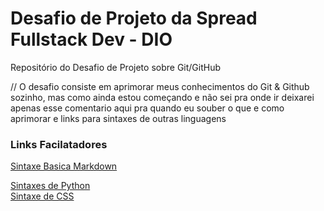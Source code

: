 # Desafio de Projeto da Spread Fullstack Dev - DIO
Repositório do Desafio de Projeto sobre Git/GitHub

// O desafio consiste em aprimorar meus conhecimentos do Git & Github sozinho, mas como ainda estou começando e não sei pra onde ir
deixarei apenas esse comentario aqui pra quando eu souber o que e como aprimorar e links para sintaxes de outras linguagens

### Links Facilatadores
[Sintaxe Basica Markdown](https://www.markdownguide.org/basic-syntax/) <br>

[Sintaxes de Python](https://www.w3schools.com/python/python_syntax.asp) <br>
[Sintaxe de CSS](https://www.w3schools.com/css/css_syntax.asp)
